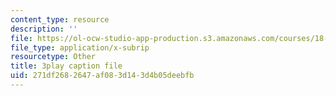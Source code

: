 ```yaml
---
content_type: resource
description: ''
file: https://ol-ocw-studio-app-production.s3.amazonaws.com/courses/18-03sc-differential-equations-fall-2011/271df2682647af083d143d4b05deebfb_pUFSXhoazY8.srt
file_type: application/x-subrip
resourcetype: Other
title: 3play caption file
uid: 271df268-2647-af08-3d14-3d4b05deebfb
---
```

